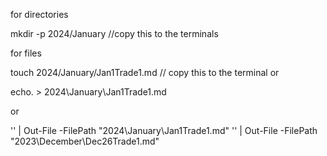 <p>for directories<p>
mkdir -p 2024/January  //copy this to the terminals
 

<br>
<p>for files <p>
touch 2024/January/Jan1Trade1.md  // copy this to the terminal
or

echo. > 2024\January\Jan1Trade1.md

or

'' | Out-File -FilePath "2024\January\Jan1Trade1.md"
'' | Out-File -FilePath "2023\December\Dec26Trade1.md"




